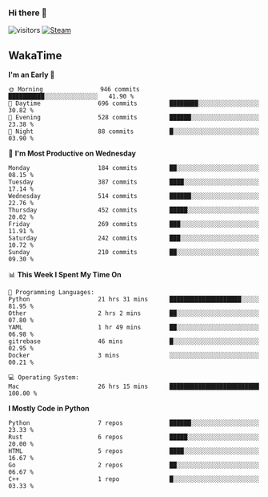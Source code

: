 ### Hi there 👋

![visitors](https://visitor-badge.glitch.me/badge?page_id=zhourunlai)
[![Steam](https://img.shields.io/badge/dynamic/json?url=https%3A%2F%2Fapi.swo.moe%2Fstats%2Fsteamgames%2F76561198285156854&query=count&color=0b1a37&label=Steam&labelColor=134375&logo=steam&suffix=+games&cacheSeconds=3600)](http://steamcommunity.com/profiles/76561198285156854)

## WakaTime
<!--START_SECTION:waka-->
**I'm an Early 🐤** 

```text
🌞 Morning                946 commits         ██████████░░░░░░░░░░░░░░░   41.90 % 
🌆 Daytime                696 commits         ████████░░░░░░░░░░░░░░░░░   30.82 % 
🌃 Evening                528 commits         ██████░░░░░░░░░░░░░░░░░░░   23.38 % 
🌙 Night                  88 commits          █░░░░░░░░░░░░░░░░░░░░░░░░   03.90 % 
```
📅 **I'm Most Productive on Wednesday** 

```text
Monday                   184 commits         ██░░░░░░░░░░░░░░░░░░░░░░░   08.15 % 
Tuesday                  387 commits         ████░░░░░░░░░░░░░░░░░░░░░   17.14 % 
Wednesday                514 commits         ██████░░░░░░░░░░░░░░░░░░░   22.76 % 
Thursday                 452 commits         █████░░░░░░░░░░░░░░░░░░░░   20.02 % 
Friday                   269 commits         ███░░░░░░░░░░░░░░░░░░░░░░   11.91 % 
Saturday                 242 commits         ███░░░░░░░░░░░░░░░░░░░░░░   10.72 % 
Sunday                   210 commits         ██░░░░░░░░░░░░░░░░░░░░░░░   09.30 % 
```


📊 **This Week I Spent My Time On** 

```text
💬 Programming Languages: 
Python                   21 hrs 31 mins      ████████████████████░░░░░   81.95 % 
Other                    2 hrs 2 mins        ██░░░░░░░░░░░░░░░░░░░░░░░   07.80 % 
YAML                     1 hr 49 mins        ██░░░░░░░░░░░░░░░░░░░░░░░   06.98 % 
gitrebase                46 mins             █░░░░░░░░░░░░░░░░░░░░░░░░   02.95 % 
Docker                   3 mins              ░░░░░░░░░░░░░░░░░░░░░░░░░   00.21 % 

💻 Operating System: 
Mac                      26 hrs 15 mins      █████████████████████████   100.00 % 
```

**I Mostly Code in Python** 

```text
Python                   7 repos             ██████░░░░░░░░░░░░░░░░░░░   23.33 % 
Rust                     6 repos             █████░░░░░░░░░░░░░░░░░░░░   20.00 % 
HTML                     5 repos             ████░░░░░░░░░░░░░░░░░░░░░   16.67 % 
Go                       2 repos             ██░░░░░░░░░░░░░░░░░░░░░░░   06.67 % 
C++                      1 repo              █░░░░░░░░░░░░░░░░░░░░░░░░   03.33 % 
```




<!--END_SECTION:waka-->

